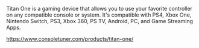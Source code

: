 Titan One is a gaming device that allows you to use your favorite controller on any compatible console or system. It's compatible with PS4, Xbox One, Nintendo Switch, PS3, Xbox 360, PS TV, Android, PC, and Game Streaming Apps.

https://www.consoletuner.com/products/titan-one/
